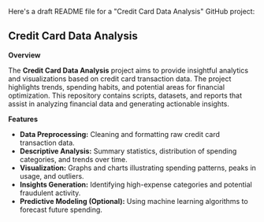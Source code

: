 
Here's a draft README file for a "Credit Card Data Analysis" GitHub project:

## Credit Card Data Analysis

**Overview**

The **Credit Card Data Analysis** project aims to provide insightful analytics and visualizations based on credit card transaction data. The project highlights trends, spending habits, and potential areas for financial optimization. This repository contains scripts, datasets, and reports that assist in analyzing financial data and generating actionable insights.

**Features**
* **Data Preprocessing:** Cleaning and formatting raw credit card transaction data.
* **Descriptive Analysis:** Summary statistics, distribution of spending categories, and trends over time.
* **Visualization:** Graphs and charts illustrating spending patterns, peaks in usage, and outliers.
* **Insights Generation:** Identifying high-expense categories and potential fraudulent activity.
* **Predictive Modeling (Optional):** Using machine learning algorithms to forecast future spending.
